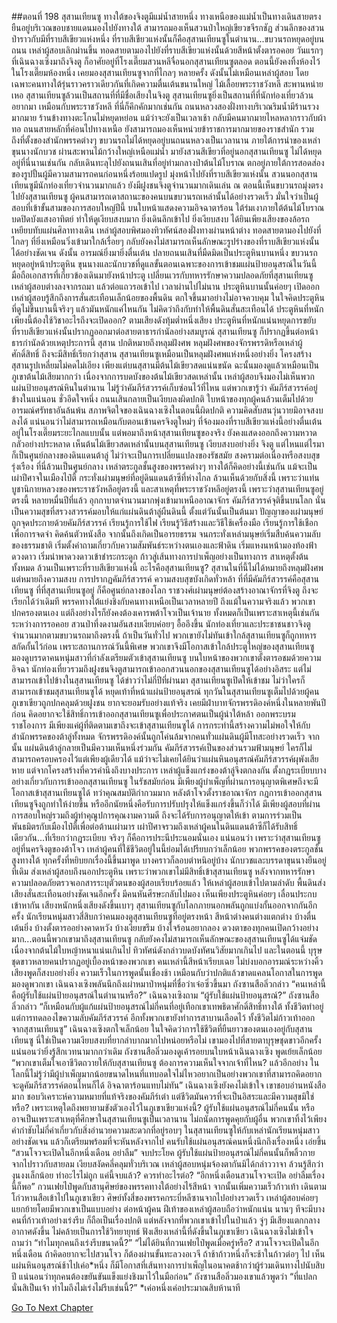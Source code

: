 ##ตอนที่ 198 สุสานเทียนซู
ทางใต้ของจิงตูมีแม่น้ำสายหนึ่ง ทางเหนือของแม่น้ำเป็นทางเดินสายตรง ยืนอยู่บริเวณขอบชายแดนมองไปยังทางใต้ สามารถมองเห็นสวนป่าใหญ่เขียวขจีรกชัฏ ส่วนลึกของสวนป่าราวกับมีที่ราบสีเขียวแห่งหนึ่ง ที่ราบสีเขียวแห่งนั้นก็คือสุสานเทียนซูในตำนาน...ขบวนรถหยุดอยู่บนถนน เหล่าผู้สอบเลิกม่านขึ้น ทอดสายตามองไปยังที่ราบสีเขียวแห่งนั้นด้วยสีหน้าตั้งตารอคอย
วันแรกๆ ที่เฉินฉางเซิงมาถึงจิงตู ก็อาศัยอยู่ที่โรงเตี๊ยมสวนหลีจื่อนอกสุสานเทียนซูตลอด ตอนนี้ยังคงทิ้งห้องไว้ในโรงเตี๊ยมห้องหนึ่ง เคยมองสุสานเทียนซูจากที่ไกลๆ หลายครั้ง ดังนั้นไม่เหมือนเหล่าผู้สอบ โดยเฉพาะคนทางใต้รุ่นราวคราวเดียวกันที่เกิดความตื่นเต้นขนานใหญ่
ไม้เลื้อยพระราชวังหลี สะพานหน่ายเหอ สุสานเทียนซูล้วนเป็นสถานที่ที่มีชื่อเสียงในจิงตู สุสานเทียนซูยิ่งเป็นสถานที่ที่นักท่องเที่ยวล้วนอยากมา เหมือนกับพระราชวังหลี ที่นี่ก็คึกคักมากเช่นกัน ถนนหลวงสองฝั่งทางบริเวณริมน้ำมีร้านรวงมากมาย ร้านข้างทางตะโกนไม่หยุดหย่อน แม้ว่าจะยังเป็นเวลาเช้า กลับมีคนมากมายไหลหลากราวกับผ้าทอ ถนนสายหลักที่ค่อนไปทางเหนือ ยังสามารถมองเห็นหน่วยข้าราชการมากมายของราชสำนัก รวมถึงที่ตั้งของสำนักพรรคต่างๆ
ขบวนรถไม่ได้หยุดอยู่บนถนนหลวงเป็นเวลานาน ภายใต้การนำของเหล่าขุนนางนักบวช ผ่านสะพานไม้กว้างใหญ่เหนือแม่น้ำ มายังสวนสีเขียวที่อยู่นอกสุสานเทียนซู ไม่ได้หยุดอยู่ที่นี่นานเช่นกัน กลับเดินทะลุไปยังถนนเสินที่อยู่ท่ามกลางป่าต้นไม้โบราณ ตกอยู่ภายใต้การสอดส่องของรูปปั้นผู้มีความสามารถคนก่อนหนึ่งร้อยแปดรูป มุ่งหน้าไปยังที่ราบสีเขียวแห่งนั้น
สวนนอกสุสานเทียนซูมีนักท่องเที่ยวจำนวนมากแล้ว ยังมีฝูงชนจิงตูจำนวนมากเดินเล่น ณ ตอนนี้เห็นขบวนรถมุ่งตรงไปยังสุสานเทียนซู ผู้คนสามารถเดาสถานะของคนบนขบวนรถเหล่านั้นได้อย่างรวดเร็ว มั่นใจว่าเป็นผู้สอบที่เข้าขั้นสามของการสอบใหญ่ปีนี้ บนใบหน้าแสดงความอิจฉาตาร้อน
ใต้ร่มเงาภายใต้ต้นไม้โบราณบดปิดบังแสงอาทิตย์ ทำให้ดูเงียบสงบมาก ยิ่งเดินลึกเข้าไป ยิ่งเงียบสงบ ได้ยินเพียงเสียงของล้อรถเหยียบทับแผ่นศิลาทางเดิน เหล่าผู้สอบพิศมองทิวทัศน์สองฝั่งทางผ่านหน้าต่าง ทอดสายตามองไปยังที่ไกลๆ ที่ยิ่งเหมือนวิ่งเข้ามาใกล้เรื่อยๆ กลับยังคงไม่สามารถเห็นลักษณะรูปร่างของที่ราบสีเขียวแห่งนั้นได้อย่างชัดเจน ดังนั้น อารมณ์ยิ่งมายิ่งตื่นเต้น
ปลายถนนเสินที่มืดมิดเป็นประตูหินบานหนึ่ง ขบวนรถหยุดอยู่หน้าประตูหิน ขุนนางและนักบวชที่ดูแลขั้นตอนเฉพาะของการเข้าชมแผ่นป้ายอนุสรณ์ในวันนี้ มือถือเอกสารที่เกี่ยวข้องเดินมายังหน้าประตู เปลี่ยนเวรกับทหารรักษาความปลอดภัยที่สุสานเทียนซู เหล่าผู้สอบต่างลงจากรถมา แล้วต่อแถวรอเข้าไป
เวลาผ่านไปไม่นาน ประตูหินบานนั้นค่อยๆ เปิดออก เหล่าผู้สอบรู้สึกถึงการสั่นสะเทือนเล็กน้อยของพื้นดิน ตกใจขึ้นมาอย่างไม่อาจควบคุม ในใจคิดประตูหินที่ดูไม่ขึ้นบานนี้จริงๆ แล้วมันหนักแค่ไหนกัน ไม่คิดว่าถึงกับทำให้พื้นดินสั่นสะเทือนได้ ประตูหินที่หนักเพียงนี้ต้องใช้วิชาอะไรถึงจะเปิดออก?
ตามเสียงดังทุ้มต่ำหนึ่งเสียง ประตูหินที่หนักแน่นหยุดการขยับ ที่ราบสีเขียวแห่งนั้นปรากฏออกมาต่อสายตาธารกำนัลอย่างสมบูรณ์
สุสานเทียนซู ก็ปรากฏขึ้นต่อหน้าธารกำนัลด้วยเหตุประการนี้
สุสาน ปกติหมายถึงหลุมฝังศพ หลุมฝังศพของจักรพรรดิหรือเหล่าผู้ศักดิ์สิทธิ์ ถึงจะมีสิทธิ์เรียกว่าสุสาน
สุสานเทียนซูเหมือนเป็นหลุมฝังศพแห่งหนึ่งอย่างยิ่ง โครงสร้างสุสานรูปเหลี่ยมไม่คดไม่เอียง เพียงแต่บนสุสานมีต้นไม้เขียวสดแน่นขนัด ฉะนั้นมองดูแล้วเหมือนเป็นภูเขาต้นไม้เสียมากกว่า เนื่องจากการบดบังของต้นไม้เขียวสดเหล่านั้น เหล่าผู้สอบจึงมองไม่เห็นพวกแผ่นป้ายอนุสรณ์หินในตำนาน ไม่รู้ว่าคัมภีร์สวรรค์เก็บซ่อนไว้ที่ไหน แต่พวกเขารู้ว่า คัมภีร์สวรรค์อยู่ข้างในแน่นอน ชั่วอึดใจหนึ่ง ถนนเสินกลายเป็นเงียบลงผิดปกติ ใบหน้าของทุกผู้คนล้วนเต็มไปด้วยอารมณ์ศรัทธาอันล้นพ้น
สภาพจิตใจของเฉินฉางเซิงในตอนนี้ผิดปกติ ความคิดสับสนวุ่นวายมิอาจสงบลงได้ แน่นอนว่าไม่สามารถเหมือนกับตอนเข้านครจิงตูใหม่ๆ ที่จ้องมองที่ราบสีเขียวแห่งนี้อย่างตื่นเต้นอยู่ในโรงเตี๊ยมระยะไกลแบบนั้น แต่พอมาถึงหน้าสุสานเทียนซูของจริง ยังคงแสดงออกถึงความหวาดกลัวอย่างประหลาด เห็นต้นไม้เขียวสดเหล่านั้นบนสุสานเทียนซู เงียบสงบอย่างยิ่ง
จิงตู แต่ไหนแต่ไรมาก็เป็นศูนย์กลางของดินแดนต้าลู่
ไม่ว่าจะเป็นการเปลี่ยนแปลงของรัชสมัย สงครามต่อเนื่องหรือสงบสุขรุ่งเรือง ที่นี่ล้วนเป็นศูนย์กลาง เหล่าตระกูลชั้นสูงของพรรคต่างๆ ทางใต้ก็คิดอย่างนี้เช่นกัน แม้จะเป็นเผ่าปีศาจในเมืองไป๋ตี้ กระทั่งเผ่ามนุษย์ที่อยู่ดินแดนต้าซีที่ห่างไกล ล้วนเห็นด้วยกับสิ่งนี้ เพราะว่าแท่นบูชานิกายหลวงของพระราชวังหลีอยู่ตรงนี้ และสาเหตุที่พระราชวังหลีอยู่ตรงนี้ เพราะว่าสุสานเทียนซูอยู่ตรงนี้
หลายหมื่นปีที่แล้ว อุกกาบาตจำนวนมากพุ่งเข้ามาเหนืออาณาจักร คัมภีร์สวรรค์จุติขึ้นบนโลก นั่นเป็นความสุขที่สรวงสวรรค์มอบให้แก่แผ่นดินต้าลู่ผืนดินนี้ ตั้งแต่วันนั้นเป็นต้นมา ปัญญาของเผ่ามนุษย์ถูกจุดประกายด้วยคัมภีร์สวรรค์ เรียนรู้การใช้ไฟ เรียนรู้วิธีสร้างและวิธีใช้เครื่องมือ เรียนรู้การใช้เชือกเพื่อการจดจำ คิดค้นตัวหนังสือ จากนั้นถึงเกิดเป็นอารยธรรม จนกระทั่งเหล่ามนุษย์เริ่มสืบค้นความลับของธรรมชาติ เริ่มตั้งคำถามเกี่ยวกับความสัมพันธ์ระหว่างตนเองและฟ้าดิน เริ่มแหงนหน้ามองท้องฟ้าดวงดาว เริ่มนำพาดวงดาวเข้าชำระกระดูก ก้าวสู่เส้นทางการบำเพ็ญอย่างเป็นทางการ สาเหตุตั้งต้นทั้งหมด ล้วนเป็นเพราะที่ราบสีเขียวแห่งนี้
อะไรคือสุสานเทียนซู? สุสานในที่นี้ไม่ได้หมายถึงหลุมฝังศพ แต่หมายถึงความสงบ
การปรากฏคัมภีร์สวรรค์ ความสงบสุขบังเกิดทั่วหล้า ที่ที่มีคัมภีร์สวรรค์คือสุสานเทียนซู ที่ที่สุสานเทียนซูอยู่ ก็คือศูนย์กลางของโลก ราชวงศ์เผ่ามนุษย์ต้องสร้างอาณาจักรที่จิงตู ถึงจะเรียกได้ว่าเดิมที พรรคทางใต้แย่งชิงกับคนทางเหนือเป็นเวลาหลายปี ถึงแม้ในความจริงแล้ว พวกเขาปกครองตนเอง แต่ถึงอย่างไรก็ยังคงต้องเคารพต้าโจวเป็นเจ้านาย ทั้งหมดก็เป็นเพราะสาเหตุนี้เช่นกัน
ระหว่างการรอคอย สวนป่าที่งดงามอันสงบเงียบค่อยๆ อื้ออึงขึ้น นักท่องเที่ยวและประชาชนชาวจิงตูจำนวนมากตามขบวนรถมาถึงตรงนี้ ถ้าเป็นวันทั่วไป พวกเขายังไม่ทันเข้าใกล้สุสานเทียนซูก็ถูกทหารสกัดกั้นไว้ก่อน เพราะสถานการณ์วันนี้พิเศษ พวกเขาจึงมีโอกาสเข้าใกล้ประตูใหญ่ของสุสานเทียนซู มองดูบรรดาคนหนุ่มสาวที่กำลังเตรียมตัวเข้าสุสานเทียนซู บนใบหน้าของพวกเขาตั้งตารอชมด้วยความอิจฉา
นักท่องเที่ยวรวมถึงฝูงชนจิงตูสามารถเข้าออกสวนนอกของสุสานเทียนซูได้อย่างอิสระ แต่ไม่สามารถเข้าไปข้างในสุสานเทียนซู
ได้ข่าวว่าไม่กี่ปีที่ผ่านมา สุสานเทียนซูเปิดให้เข้าชม ไม่ว่าใครก็สามารถเข้าชมสุสานเทียนซูได้ หยุดเท้าที่หน้าแผ่นป้ายอนุสรณ์ ทุกวันในสุสานเทียนซูเต็มไปด้วยผู้คน ภูเขาเขียวถูกปกคลุมด้วยฝูงชน ยากจะยอมรับอย่างแท้จริง เคยมีฝ่าบาทจักรพรรดิองค์หนึ่งในหลายพันปีก่อน คิดอยากจะใช้สิทธิ์การเข้าออกสุสานเทียนซูเพื่อประกาศตนเป็นผู้นำใต้หล้า ออกพระบรมราชโองการ มีเพียงแค่ผู้ที่ติดตามเขาถึงจะเข้าสุสานเทียนซูได้ การกระทำนี้สร้างความไม่พอใจให้กับสำนักพรรคของต้าลู่ทั้งหมด จักรพรรดิองค์นั้นถูกโค่นล้มจากคนทั่วแผ่นดินผู้มีโทสะอย่างรวดเร็ว จากนั้น แผ่นดินต้าลู่กลายเป็นมีความเห็นหนึ่งร่วมกัน คัมภีร์สวรรค์เป็นของส่วนรวมฟ้ามนุษย์ ใครก็ไม่สามารถครอบครองไว้แต่เพียงผู้เดียวได้
แม้ว่าจะไม่เคยได้ยินว่าแผ่นหินอนุสรณ์คัมภีร์สวรรค์ผุพังเสียหาย แต่จากโครงสร้างที่ควรคำนึงถึงบางประการ เหล่าผู้แข็งแกร่งของต้าลู่จึงตกลงกัน ตั้งกฎระเบียบบางอย่างเกี่ยวกับการเข้าออกสุสานเทียนซู ในรัชสมัยก่อน มีเพียงผู้บำเพ็ญที่ผ่านการอนุญาตพิเศษถึงจะมีโอกาสเข้าสุสานเทียนซูได้ ทว่าคุณสมบัติกำกวมมาก หลังต้าโจวตั้งราชอาณาจักร กฎการเข้าออกสุสานเทียนซูจึงถูกทำให้ง่ายขึ้น หรืออีกนัยหนึ่งคือรับการปรับปรุงให้แข็งแกร่งขึ้นก็ว่าได้ มีเพียงผู้สอบที่ผ่านการสอบใหญ่รวมถึงผู้ทำคุณูปการคุณงามความดี ถึงจะได้รับการอนุญาตให้เข้า ตามการร่วมเป็นพันธมิตรกับเมืองไป๋ตี้เพื่อต่อต้านเผ่ามาร เผ่าปีศาจรวมถึงเหล่าผู้คนในดินแดนต้าซีก็ได้รับสิทธิ์เดียวกัน...ที่เรียกว่ากฎระเบียบ จริงๆ ก็คือการประนีประนอมนั่นเอง แน่นอนว่า เพราะว่าสุสานเทียนซูอยู่ที่นครจิงตูของต้าโจว เหล่าผู้คนที่ใช้ชีวิตอยู่ในนี้ย่อมได้เปรียบกว่าเล็กน้อย พวกพรรคของตระกูลชั้นสูงทางใต้ ทุกครั้งที่หยิบยกเรื่องนี้ขึ้นมาพูด บางคราวก็ลอบตำหนิอยู่บ้าง
นักบวชและบรรดาขุนนางยืนอยู่ที่เดิม ส่งเหล่าผู้สอบถึงนอกประตูหิน เพราะว่าพวกเขาไม่มีสิทธิ์เข้าสุสานเทียนซู หลังจากทหารรักษาความปลอดภัยตรวจเอกสารระบุตัวตนของผู้สอบเรียบร้อยแล้ว ให้เหล่าผู้สอบเข้าไปตามลำดับ พื้นดินส่งเสียงสั่นสะเทือนอย่างชัดเจนอีกครั้ง มีคนหันศีรษะกลับไปมอง เห็นเพียงประตูหินค่อยๆ เลื่อนประกบเข้าหากัน
เสียงหนักหนึ่งเสียงดังขึ้นเบาๆ สุสานเทียนซูกับโลกภายนอกพลันถูกแบ่งกั้นออกจากกันอีกครั้ง
นักเรียนหนุ่มสาวสี่สิบกว่าคนมองดูสุสานเทียนซูที่อยู่ตรงหน้า สีหน้าต่างคนต่างแตกต่าง บ้างตื่นเต้นยิ่ง บ้างตั้งตารออย่างคาดหวัง บ้างเงียบขรึม บ้างใจร้อนอยากลอง ดวงตาของทุกคนเปิดกว้างอย่างมาก...ตอนนี้พวกเขามาถึงสุสานเทียนซู กลับยังคงไม่สามารถเห็นลักษณะของสุสานเทียนซูได้แจ่มชัด เนื่องจากต้นไม้ใบหญ้าหนาแน่นเกินไป ทิวทัศน์ดังกล่าวบดบังทัศนวิสัยมากเกินไป
และในตอนนี้ บุรุษชุดขาวหลายคนปรากฏอยู่เบื้องหน้าของพวกเขา คนเหล่านี้สีหน้าเรียบเฉย ไม่บ่งบอกอารมณ์ระหว่างคิ้ว เสียงพูดก็สงบอย่างยิ่ง ความเร็วในการพูดนั้นเชื่องช้า เหมือนกับว่าปกติแล้วขาดแคลนโอกาสในการพูด มองดูพวกเขา เฉินฉางเซิงพลันนึกถึงเผ่าหมาป่าหนุ่มที่ชื่อว่าเจ๋อซิ่วขึ้นมา
ถังซานสือลิ่วกล่าว “คนเหล่านี้คือผู้รับใช้แผ่นป้ายอนุสรณ์ในตำนานหรือ?”
เฉินฉางเซิงถาม “ผู้รับใช้แผ่นป้ายอนุสรณ์?”
ถังซานสือลิ่วกล่าว “ก็เหมือนกับผู้แก้แผ่นป้ายอนุสรณ์ไม่กี่คนที่อยู่เทือกเขาเทพธิดาศักดิ์สิทธิ์ทางใต้ ทั้งชีวิตทำอยู่แต่การทดลองไขความลับคัมภีร์สวรรค์ อีกทั้งพวกเขายังทำการสาบานเลือดไว้ ทั้งชีวิตไม่ก้าวเท้าออกจากสุสานเทียนซู”
เฉินฉางเซิงตกใจเล็กน้อย ในใจคิดว่าการใช้ชีวิตที่ยืนยาวของตนเองอยู่กับสุสานเทียนซู นี่ใช่เป็นความเงียบสงบที่ยากลำบากมากไปหน่อยหรือไม่ เขามองไปที่สายตาบุรุษชุดขาวอีกครั้ง แน่นอนว่ายิ่งรู้สึกเวทนามากกว่าเดิม
ถังซานสือลิ่วมองดูเค้ารอยบนใบหน้าเฉินฉางเซิง พูดเย้ยเล็กน้อย “พวกเขาเต็มใจเอาชีวิตถวายให้กับสุสานเทียนซู ต้องการความเห็นใจจากเจ้าที่ไหน? แล้วอีกอย่าง ในโลกนี้ไม่รู้ว่ามีผู้บำเพ็ญมากน้อยขนาดไหนที่แทบอดใจไม่ไหวอยากเป็นอย่างพวกเขาที่สามารถคิดอยากจะดูคัมภีร์สวรรค์ตอนไหนก็ได้ อิจฉาตาร้อนแทบไม่ทัน”
เฉินฉางเซิงยังคงไม่เข้าใจ เขาชอบอ่านหนังสือมาก ชอบวิเคราะห์ความหมายที่แท้จริงของคัมภีร์เต๋า แต่ชีวิตมันควรที่จะเป็นอิสระและมีความสุขมิใช่หรือ? เพราะเหตุใดถึงพยายามขังตัวเองไว้ในภูเขาเขียวแห่งนี้?
ผู้รับใช้แผ่นอนุสรณ์ไม่กี่คนนั้น หรืออาจเป็นเพราะสาเหตุที่ศึกษาในสุสานเทียนซูเป็นเวลานาน ไม่ถนัดการพูดคุยกับผู้อื่น พวกเขาทิ้งไว้เพียงคำกำชับไม่กี่คำเกี่ยวกับสิ่งอำนวยความสะดวกที่อยู่รอบๆ ในสุสานเทียนซูให้กับเหล่านักเรียนหนุ่มสาวอย่างชัดเจน แล้วก็เตรียมพร้อมที่จะหันหลังจากไป คนรับใช้แผ่นอนุสรณ์คนหนึ่งนึกถึงเรื่องหนึ่ง เอ่ยขึ้น “สวนโจวจะเปิดในอีกหนึ่งเดือน อย่าลืม”
จบประโยค ผู้รับใช้แผ่นป้ายอนุสรณ์ไม่กี่คนนั้นก็พลิ้วกายจากไปราวกับสายลม
เงียบสงัดคลี่คลุมทั่วบริเวณ เหล่าผู้สอบหนุ่มจ้องตากันมิได้กล่าววาจา ล้วนรู้สึกว่างุนงงเล็กน้อย ทำอะไรไม่ถูก
แค่นี้จบแล้ว? ควรทำอะไรต่อ?
“อีกหนึ่งเดือนสวนโจวจะเปิด อย่าลืมเรื่องนี้ก็พอ”
กวนเฟยไป๋พูดกับสานุศิษย์ของพรรคทางใต้อย่างไร้สีหน้า จากนั้นเพิ่มความเร็วก้าวเท้า เดินตามโก่วหานสือเข้าไปในภูเขาเขียว
ศิษย์ทั้งสี่ของพรรคกระบี่หลีซานจากไปอย่างรวดเร็ว เหล่าผู้สอบค่อยๆ แยกย้ายโดยมีพวกเขาเป็นแบบอย่าง ต่อหน้าผู้คน ฝีเท้าของเหล่าผู้สอบถือว่าหนักแน่น นานๆ ทีจะมีบางคนที่ก้าวเท้าอย่างเร่งรีบ ก็ถือเป็นเรื่องปกติ แต่หลังจากที่พวกเขาเข้าไปในป่าแล้ว จู่ๆ มีเสียงแตกกลางอากาศดังขึ้น ไม่คล้ายเป็นการใช้วิทยายุทธ์
ฟังเสียงเหล่านี้ที่ดังขึ้นในภูเขาเขียว เฉินฉางเซิงไม่เข้าใจ ถามว่า “ทำไมทุกคนถึงเร่งรีบขนาดนี้?”
“ไม่ได้ยินที่กวนเฟยไป๋พูดเมื่อครู่หรือ? สวนโจวจะเปิดในอีกหนึ่งเดือน ถ้าคิดอยากจะไปสวนโจว ก็ต้องผ่านขั้นทะลวงอเวจี ถ้าช้าก้าวหนึ่งก็จะช้าในก้าวต่อๆ ไป เห็นแผ่นหินอนุสรณ์ช้าไปเค่อ*หนึ่ง ก็มีโอกาสที่เส้นทางการบำเพ็ญในอนาคตช้ากว่าผู้ร่วมเดินทางไปนับสิบปี แน่นอนว่าทุกคนต้องขยันขันแข็งแย่งชิงมาไว้ในมือก่อน”
ถังซานสือลิ่วมองเขาแล้วพูดว่า “ที่แปลกนั่นสิเป็นเจ้า ทำไมถึงไม่เร่งไม่รีบเช่นนี้?”
*เค่อหนึ่งเค่อประมาณสิบห้านาที


[Go To Next Chapter]( ./200.md)